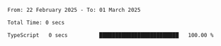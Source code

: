 <!--START_SECTION:waka-->

```txt
From: 22 February 2025 - To: 01 March 2025

Total Time: 0 secs

TypeScript   0 secs          █████████████████████████   100.00 %
```

<!--END_SECTION:waka-->